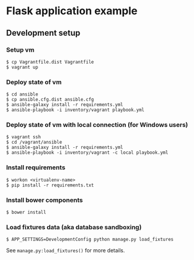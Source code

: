 # Flask application example

## Development setup

### Setup vm

    $ cp Vagrantfile.dist Vagrantfile
    $ vagrant up

### Deploy state of vm

    $ cd ansible
    $ cp ansible.cfg.dist ansible.cfg
    $ ansible-galaxy install -r requirements.yml
    $ ansible-playbook -i inventory/vagrant playbook.yml

### Deploy state of vm with local connection (for Windows users)

    $ vagrant ssh
    $ cd /vagrant/ansible
    $ ansible-galaxy install -r requirements.yml
    $ ansible-playbook -i inventory/vagrant -c local playbook.yml

### Install requirements

    $ workon <virtualenv-name>
    $ pip install -r requirements.txt

### Install bower components

    $ bower install

### Load fixtures data (aka database sandboxing)

    $ APP_SETTINGS=DevelopmentConfig python manage.py load_fixtures

See `manage.py:load_fixtures()` for more details.
